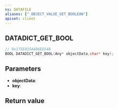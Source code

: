 ```yaml
---
ns: DATAFILE
aliases: ["_OBJECT_VALUE_GET_BOOLEAN"]
apiset: client
---
```

## DATADICT_GET_BOOL

```c
// 0x175E915A486EE548
BOOL DATADICT_GET_BOOL(Any* objectData,char* key);
```


## Parameters
* **objectData**:
* **key**:

## Return value